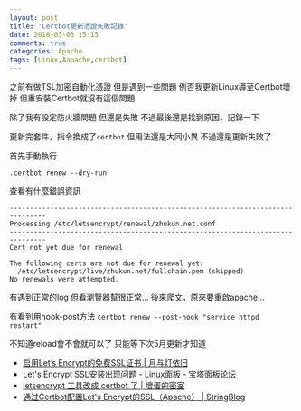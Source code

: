 ```yaml
---
layout: post
title: 'Certbot更新憑證失敗記錄'
date: 2018-03-03 15:13
comments: true
categories: Apache
tags: [Linux,Aapache,certbot]
---
```

之前有做TSL加密自動化憑證
但是遇到一些問題
例否我更新Linux導至Certbot壞掉
但重安裝Certbot就沒有這個問題

除了我有設定防火牆問題
但還是失敗
不過最後還是找到原因，記錄一下

<!--more-->

更新完套件，指令換成了`certbot`
但用法還是大同小異
不過還是更新失敗了

首先手動執行
```
.certbot renew --dry-run
```
查看有什麼錯誤資訊

```
-------------------------------------------------------------------------------
Processing /etc/letsencrypt/renewal/zhukun.net.conf
-------------------------------------------------------------------------------
Cert not yet due for renewal

The following certs are not due for renewal yet:
  /etc/letsencrypt/live/zhukun.net/fullchain.pem (skipped)
No renewals were attempted.
```
有遇到正常的log
但看瀏覽器幫很正常...
後來爬文，原來要重啟apache...

有看到用hook-post方法
`certbot renew --post-hook "service httpd restart"`


不知道reload會不會就可以了
只能等下次5月更新才知道




* [启用Let’s Encrypt的免费SSL证书 | 月与灯依旧](https://www.zhukun.net/archives/8104)
* [Let's Encrypt SSL安装出现问题 - Linux面板 - 宝塔面板论坛](https://www.bt.cn/bbs/thread-7179-1-1.html)
* [letsencrypt 工具改成 certbot 了 | 壞蛋的密室](https://www.pigo.idv.tw/archives/3150)
* [通过Certbot配置Let's Encrypt的SSL（Apache） | StringBlog](https://stringblog.com/%E9%80%9A%E8%BF%87certbot%E9%85%8D%E7%BD%AElets-encrypt%E7%9A%84ssl%EF%BC%88apache%EF%BC%89/)